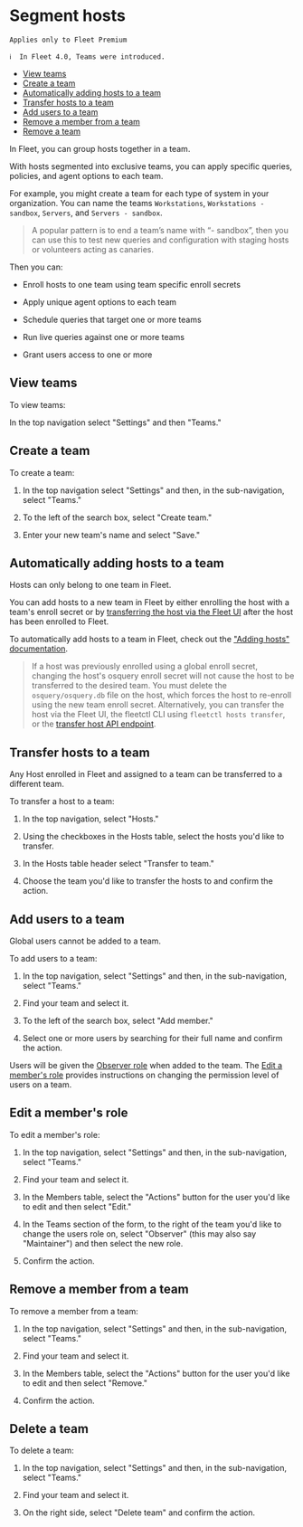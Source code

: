 # Segment hosts

`Applies only to Fleet Premium`

```
ℹ️  In Fleet 4.0, Teams were introduced.
```

- [View teams](#view-teams)
- [Create a team](#create-a-team)
- [Automatically adding hosts to a team](#automatically-adding-hosts-to-a-team)
- [Transfer hosts to a team](#transfer-hosts-to-a-team)
- [Add users to a team](#add-users-to-a-team)
- [Remove a member from a team](#remove-a-member-from-a-team)
- [Remove a team](#remove-a-team)

In Fleet, you can group hosts together in a team.

With hosts segmented into exclusive teams, you can apply specific queries, policies, and agent options to each team.

For example, you might create a team for each type of system in your organization. You can name the teams `Workstations`, `Workstations - sandbox`, `Servers`, and `Servers - sandbox`.

> A popular pattern is to end a team’s name with “- sandbox”, then you can use this to test new queries and configuration with staging hosts or volunteers acting as canaries.

Then you can:

- Enroll hosts to one team using team specific enroll secrets

- Apply unique agent options to each team

- Schedule queries that target one or more teams

- Run live queries against one or more teams

- Grant users access to one or more

## View teams

To view teams:

In the top navigation select "Settings" and then "Teams."

## Create a team

To create a team:

1. In the top navigation select "Settings" and then, in the sub-navigation, select "Teams."

2. To the left of the search box, select "Create team."

3. Enter your new team's name and select "Save."

## Automatically adding hosts to a team

Hosts can only belong to one team in Fleet.

You can add hosts to a new team in Fleet by either enrolling the host with a team's enroll secret or by [transferring the host via the Fleet UI](#transfer-hosts-to-a-team) after the host has been enrolled to Fleet.

To automatically add hosts to a team in Fleet, check out the ["Adding hosts" documentation](https://fleetdm.com/docs/using-fleet/adding-hosts#automatically-adding-hosts-to-a-team).

> If a host was previously enrolled using a global enroll secret, changing the host's osquery enroll
> secret will not cause the host to be transferred to the desired team. You must delete the
> `osquery/osquery.db` file on the host, which forces the host to re-enroll
> using the new team enroll secret. Alternatively, you can transfer the host via the Fleet UI, the
> fleetctl CLI using `fleetctl hosts transfer`, or the [transfer host API endpoint](https://fleetdm.com/docs/using-fleet/rest-api#transfer-hosts-to-a-team).

## Transfer hosts to a team

Any Host enrolled in Fleet and assigned to a team can be transferred to a different team.

To transfer a host to a team:

1. In the top navigation, select "Hosts."

2. Using the checkboxes in the Hosts table, select the hosts you'd like to transfer.

3. In the Hosts table header select "Transfer to team."

4. Choose the team you'd like to transfer the hosts to and confirm the action.

## Add users to a team

Global users cannot be added to a team.

To add users to a team:

1. In the top navigation, select "Settings" and then, in the sub-navigation, select "Teams."

2. Find your team and select it.

3. To the left of the search box, select "Add member."

4. Select one or more users by searching for their full name and confirm the action.

Users will be given the [Observer role](https://fleetdm.com/docs/using-fleet/permissions#team-member-permissions) when added to the team. The [Edit a member's role](#edit-a-members-role) provides instructions on changing the permission level of users on a team.

## Edit a member's role

To edit a member's role:

1. In the top navigation, select "Settings" and then, in the sub-navigation, select "Teams."

2. Find your team and select it.

3. In the Members table, select the "Actions" button for the user you'd like to edit and then select "Edit."

4. In the Teams section of the form, to the right of the team you'd like to change the users role on, select "Observer" (this may also say "Maintainer") and then select the new role.

5. Confirm the action.

## Remove a member from a team

To remove a member from a team:

1. In the top navigation, select "Settings" and then, in the sub-navigation, select "Teams."

2. Find your team and select it.

3. In the Members table, select the "Actions" button for the user you'd like to edit and then select "Remove."

4. Confirm the action.

## Delete a team

To delete a team:

1. In the top navigation, select "Settings" and then, in the sub-navigation, select "Teams."

2. Find your team and select it.

3. On the right side, select "Delete team" and confirm the action.

<meta name="pageOrderInSection" value="1000">
<meta name="description" value="Learn how to group hosts in Fleet to apply specific queries, policies, and agent options using teams.">
<meta name="navSection" value="The basics">
